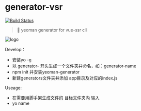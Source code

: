 
# generator-vsr

[![Build Status](https://travis-ci.com/CocoChen917/generator-vsr.svg?branch=master)](https://travis-ci.org/CocoChen917/generator-vsr)

> :gem: yeoman generator for vue-ssr cli

![logo](https://refined-x.com/asset/vsc-logo.png)


Develop：

* 安装yo -g
* 以 generator-  开头生成一个文件夹并命名，如：generator-name
* npm init 并安装yeoman-generator
* 新建generators文件夹并添加 app目录及对应的index.js

Useage:

* 在需要用脚手架生成文件的 目标文件夹内 输入
* yo name 
